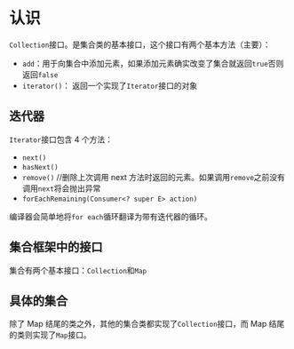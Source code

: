 # 认识

`Collection`接口。是集合类的基本接口，这个接口有两个基本方法（主要）：
- `add`：用于向集合中添加元素，如果添加元素确实改变了集合就返回`true`否则返回`false`
- `iterator()`： 返回一个实现了`Iterator`接口的对象

## 迭代器

`Iterator`接口包含 4 个方法：
- `next()`
- `hasNext()`
- `remove()` //删除上次调用 next 方法时返回的元素。如果调用`remove`之前没有调用`next`将会抛出异常
- `forEachRemaining(Consumer<? super E> action)`

编译器会简单地将`for each`循环翻译为带有迭代器的循环。

## 集合框架中的接口

集合有两个基本接口：`Collection`和`Map`

## 具体的集合

除了 Map 结尾的类之外，其他的集合类都实现了`Collection`接口，而 Map 结尾的类则实现了`Map`接口。


